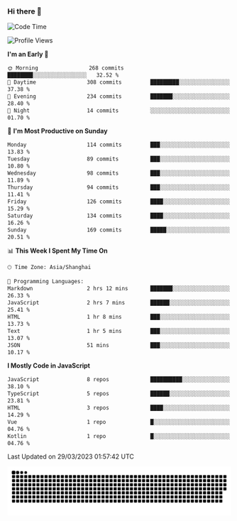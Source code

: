 ### Hi there 👋
<!--  ![visitors](https://visitor-badge.laobi.icu/badge?page_id=huamurui) -->

<!-- [![知乎](https://img.shields.io/badge/dynamic/json?url=https%3A%2F%2Fapi.swo.moe%2Fstats%2Fzhihu%2Fke-ai-wu-li-de-nan-hai-zi&query=count&color=282c34&label=%E7%9F%A5%E4%B9%8E&labelColor=0084ff&logo=zhihu&logoColor=ffffff&suffix=+%E5%85%B3%E6%B3%A8&cacheSeconds=3600)](https://www.zhihu.com/people/ke-ai-wu-li-de-nan-hai-zi)
 -->


<!--START_SECTION:waka-->
![Code Time](http://img.shields.io/badge/Code%20Time-442%20hrs%2053%20mins-blue)

![Profile Views](http://img.shields.io/badge/Profile%20Views-5-blue)

**I'm an Early 🐤** 

```text
🌞 Morning                268 commits         ████████░░░░░░░░░░░░░░░░░   32.52 % 
🌆 Daytime                308 commits         █████████░░░░░░░░░░░░░░░░   37.38 % 
🌃 Evening                234 commits         ███████░░░░░░░░░░░░░░░░░░   28.40 % 
🌙 Night                  14 commits          ░░░░░░░░░░░░░░░░░░░░░░░░░   01.70 % 
```
📅 **I'm Most Productive on Sunday** 

```text
Monday                   114 commits         ███░░░░░░░░░░░░░░░░░░░░░░   13.83 % 
Tuesday                  89 commits          ███░░░░░░░░░░░░░░░░░░░░░░   10.80 % 
Wednesday                98 commits          ███░░░░░░░░░░░░░░░░░░░░░░   11.89 % 
Thursday                 94 commits          ███░░░░░░░░░░░░░░░░░░░░░░   11.41 % 
Friday                   126 commits         ████░░░░░░░░░░░░░░░░░░░░░   15.29 % 
Saturday                 134 commits         ████░░░░░░░░░░░░░░░░░░░░░   16.26 % 
Sunday                   169 commits         █████░░░░░░░░░░░░░░░░░░░░   20.51 % 
```


📊 **This Week I Spent My Time On** 

```text
🕑︎ Time Zone: Asia/Shanghai

💬 Programming Languages: 
Markdown                 2 hrs 12 mins       ███████░░░░░░░░░░░░░░░░░░   26.33 % 
JavaScript               2 hrs 7 mins        ██████░░░░░░░░░░░░░░░░░░░   25.41 % 
HTML                     1 hr 8 mins         ███░░░░░░░░░░░░░░░░░░░░░░   13.73 % 
Text                     1 hr 5 mins         ███░░░░░░░░░░░░░░░░░░░░░░   13.07 % 
JSON                     51 mins             ███░░░░░░░░░░░░░░░░░░░░░░   10.17 % 
```

**I Mostly Code in JavaScript** 

```text
JavaScript               8 repos             ██████████░░░░░░░░░░░░░░░   38.10 % 
TypeScript               5 repos             ██████░░░░░░░░░░░░░░░░░░░   23.81 % 
HTML                     3 repos             ████░░░░░░░░░░░░░░░░░░░░░   14.29 % 
Vue                      1 repo              █░░░░░░░░░░░░░░░░░░░░░░░░   04.76 % 
Kotlin                   1 repo              █░░░░░░░░░░░░░░░░░░░░░░░░   04.76 % 
```




 Last Updated on 29/03/2023 01:57:42 UTC
<!--END_SECTION:waka-->

<!--
![知乎](https://stats.justsong.cn/api/zhihu?username=ke-ai-wu-li-de-nan-hai-zi)
![bilibili](https://stats.justsong.cn/api/bilibili/?id=144672037)
![leetcode](https://stats.justsong.cn/api/leetcode?username=yun-tai-f&cn=true)
![huamurui's Most used languages](https://github-readme-stats.vercel.app/api/top-langs?username=huamurui&show_icons=true&count_private=true&layout=compact&hide_border=true&langs_count=10)

<img align="right" src="https://github-readme-stats.vercel.app/api?username=huamurui&show_icons=true&theme=radical">

**huamurui/huamurui** is a ✨ _special_ ✨ repository because its `README.md` (this file) appears on your GitHub profile.

Here are some ideas to get you started:

- 🔭 I’m currently working on ...
- 🌱 I’m currently learning ...
- 👯 I’m looking to collaborate on ...
- 🤔 I’m looking for help with ...
- 💬 Ask me about ...
- 📫 How to reach me: ...
- 😄 Pronouns: ...
- ⚡ Fun fact: ...
-->

![huamurui](https://raw.githubusercontent.com/huamurui/huamurui/main/assets/github-contribution-grid-snake.svg)
<!-- ![huamurui](https://count.getloli.com/get/@huamurui) -->
